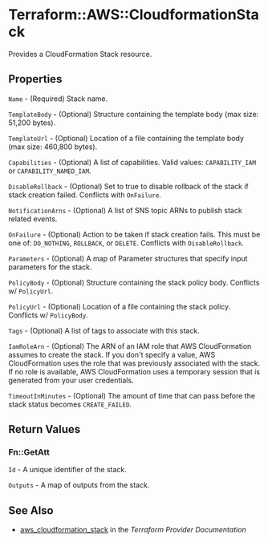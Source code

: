 # Terraform::AWS::CloudformationStack

Provides a CloudFormation Stack resource.

## Properties

`Name` - (Required) Stack name.

`TemplateBody` - (Optional) Structure containing the template body (max size: 51,200 bytes).

`TemplateUrl` - (Optional) Location of a file containing the template body (max size: 460,800 bytes).

`Capabilities` - (Optional) A list of capabilities.
Valid values: `CAPABILITY_IAM` or `CAPABILITY_NAMED_IAM`.

`DisableRollback` - (Optional) Set to true to disable rollback of the stack if stack creation failed.
Conflicts with `OnFailure`.

`NotificationArns` - (Optional) A list of SNS topic ARNs to publish stack related events.

`OnFailure` - (Optional) Action to be taken if stack creation fails. This must be
one of: `DO_NOTHING`, `ROLLBACK`, or `DELETE`. Conflicts with `DisableRollback`.

`Parameters` - (Optional) A map of Parameter structures that specify input parameters for the stack.

`PolicyBody` - (Optional) Structure containing the stack policy body.
Conflicts w/ `PolicyUrl`.

`PolicyUrl` - (Optional) Location of a file containing the stack policy.
Conflicts w/ `PolicyBody`.

`Tags` - (Optional) A list of tags to associate with this stack.

`IamRoleArn` - (Optional) The ARN of an IAM role that AWS CloudFormation assumes to create the stack. If you don't specify a value, AWS CloudFormation uses the role that was previously associated with the stack. If no role is available, AWS CloudFormation uses a temporary session that is generated from your user credentials.

`TimeoutInMinutes` - (Optional) The amount of time that can pass before the stack status becomes `CREATE_FAILED`.


## Return Values

### Fn::GetAtt

`Id` - A unique identifier of the stack.

`Outputs` - A map of outputs from the stack.

## See Also

* [aws_cloudformation_stack](https://www.terraform.io/docs/providers/aws/r/cloudformation_stack.html) in the _Terraform Provider Documentation_